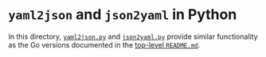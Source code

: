 # `yaml2json` and `json2yaml` in Python

In this directory, [`yaml2json.py`](yaml2json.py) and
[`json2yaml.py`](json2yaml.py) provide similar functionality as the Go versions
documented in the [top-level `README.md`](../README.md).
